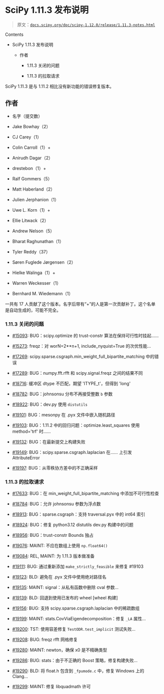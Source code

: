 # SciPy 1.11.3 发布说明

> 原文：[`docs.scipy.org/doc/scipy-1.12.0/release/1.11.3-notes.html`](https://docs.scipy.org/doc/scipy-1.12.0/release/1.11.3-notes.html)

Contents

+   SciPy 1.11.3 发布说明

    +   作者

        +   1.11.3 关闭的问题

        +   1.11.3 的拉取请求

SciPy 1.11.3 是与 1.11.2 相比没有新功能的错误修复版本。

## 作者

+   名字（提交数）

+   Jake Bowhay（2）

+   CJ Carey（1）

+   Colin Carroll（1）+

+   Anirudh Dagar（2）

+   drestebon（1）+

+   Ralf Gommers（5）

+   Matt Haberland（2）

+   Julien Jerphanion（1）

+   Uwe L. Korn（1）+

+   Ellie Litwack（2）

+   Andrew Nelson（5）

+   Bharat Raghunathan（1）

+   Tyler Reddy（37）

+   Søren Fuglede Jørgensen（2）

+   Hielke Walinga（1）+

+   Warren Weckesser（1）

+   Bernhard M. Wiedemann（1）

一共有 17 人贡献了这个版本。名字后带有“+”的人是第一次贡献补丁。这个名单是自动生成的，可能不完全。

### 1.11.3 关闭的问题

+   [#15093](https://github.com/scipy/scipy/issues/15093): BUG：scipy.optimize 的 trust-constr 算法在保持可行性时挂起……

+   [#15273](https://github.com/scipy/scipy/issues/15273): freqz：对 worN=2**n+1, include_nyquist=True 的次优性能…

+   [#17269](https://github.com/scipy/scipy/issues/17269): scipy.sparse.csgraph.min_weight_full_bipartite_matching 中的错误

+   [#17289](https://github.com/scipy/scipy/issues/17289): BUG：numpy.fft.rfft 和 scipy.signal.freqz 之间的结果不同

+   [#18716](https://github.com/scipy/scipy/issues/18716): 缓冲区 dtype 不匹配，期望 'ITYPE_t'，但得到 'long'

+   [#18782](https://github.com/scipy/scipy/issues/18782): BUG：johnsonsu 分布不再接受整数 `b` 参数

+   [#18922](https://github.com/scipy/scipy/issues/18922): BUG：dev.py 使用 `distutils`

+   [#19101](https://github.com/scipy/scipy/issues/19101): BUG：mesonpy 在 .pyx 文件中嵌入随机路径

+   [#19103](https://github.com/scipy/scipy/issues/19103): BUG：1.11.2 中的回归问题：optimize.least_squares 使用 method='trf' 时……

+   [#19132](https://github.com/scipy/scipy/issues/19132): BUG：在最新提交上构建失败

+   [#19149](https://github.com/scipy/scipy/issues/19149): BUG：scipy.sparse.csgraph.laplacian 在…… 上引发 AttributeError

+   [#19197](https://github.com/scipy/scipy/issues/19197): BUG：从零秩协方差中的不正确采样

### 1.11.3 的拉取请求

+   [#17633](https://github.com/scipy/scipy/pull/17633): BUG：在 min_weight_full_bipartite_matching 中添加不可行性检查

+   [#18784](https://github.com/scipy/scipy/pull/18784): BUG：允许 johnsonsu 参数为浮点数

+   [#18913](https://github.com/scipy/scipy/pull/18913): BUG：sparse.csgraph：支持 traversal.pyx 中的 int64 索引

+   [#18924](https://github.com/scipy/scipy/pull/18924): BUG：修复 python3.12 distutils dev.py 构建中的问题

+   [#18956](https://github.com/scipy/scipy/pull/18956): BUG：trust-constr Bounds 独占

+   [#19076](https://github.com/scipy/scipy/pull/19076): MAINT: 不应在数组上使用 `np.float64()`

+   [#19084](https://github.com/scipy/scipy/pull/19084): REL, MAINT: 为 1.11.3 版本做准备

+   [#19111](https://github.com/scipy/scipy/pull/19111): BUG: 通过重新添加 `make_strictly_feasible` 来修复 #19103

+   [#19123](https://github.com/scipy/scipy/pull/19123): BLD: 避免在 .pyx 文件中使用绝对路径名

+   [#19135](https://github.com/scipy/scipy/pull/19135): MAINT: signal：从私有函数中删除 cval 参数…

+   [#19139](https://github.com/scipy/scipy/pull/19139): BLD: 回退到使用已发布的 wheel [wheel 构建]

+   [#19156](https://github.com/scipy/scipy/pull/19156): BUG: 支持 scipy.sparse.csgraph.laplacian 中的稀疏数组

+   [#19199](https://github.com/scipy/scipy/pull/19199): MAINT: stats.CovViaEigendecomposition：修复 `_LA` 属性…

+   [#19200](https://github.com/scipy/scipy/pull/19200): TST: 使用容差修复 `TestODR.test_implicit` 测试失败…

+   [#19208](https://github.com/scipy/scipy/pull/19208): BUG: freqz rfft 网格修复

+   [#19280](https://github.com/scipy/scipy/pull/19280): MAINT: newton，确保 x0 是不精确类型

+   [#19286](https://github.com/scipy/scipy/pull/19286): BUG: stats：由于不正确的 Boost 策略，修复构建失败…

+   [#19290](https://github.com/scipy/scipy/pull/19290): BLD: 将 float.h 包含到 `_fpumode.c` 中，修复 Windows 上的 Clang…

+   [#19299](https://github.com/scipy/scipy/pull/19299): MAINT: 修复 libquadmath 许可
